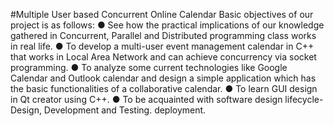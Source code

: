#Multiple User based Concurrent Online Calendar
Basic objectives of our project is as follows:
● See how the practical implications of our knowledge gathered in Concurrent, Parallel and
Distributed programming class works in real life.
● To develop a multi-user event management calendar in C++ that works in Local Area
Network and can achieve concurrency via socket programming.
● To analyze some current technologies like Google Calendar and Outlook calendar and
design a simple application which has the basic functionalities of a collaborative
calendar.
● To learn GUI design in Qt creator using C++.
● To be acquainted with software design lifecycle- Design, Development and Testing.
deployment.
